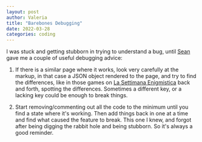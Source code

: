 ```yaml
---
layout: post
author: Valeria
title: "Barebones Debugging"
date: 2022-03-28
categories: coding
---
```


I was stuck and getting stubborn in trying to understand a bug, until
[Sean](https://github.com/seanpdoyle) gave me a couple of useful debugging advice:
1. If there is a similar page where it works, look very carefully at the markup,
in that case a JSON object rendered to the page, and try to find the differences,
like in those games on [La Settimana Enigmistica](https://en.wikipedia.org/wiki/La_Settimana_Enigmistica)
back and forth, spotting the differences.
Sometimes a different key, or a lacking key could be enough to break things.

2. Start removing/commenting out all the code to the minimum until you find a state
where it's working. Then add things back in one at a time and find what caused
the feature to break.
This one I knew, and forgot after being digging the rabbit hole and being stubborn.
So it's always a good reminder.
